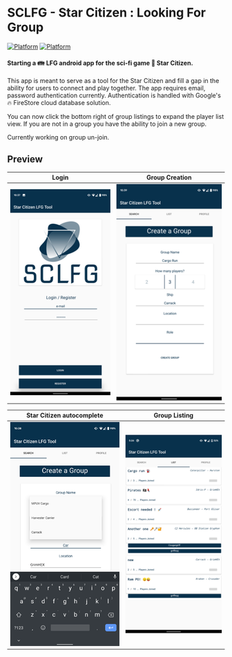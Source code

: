 # SCLFG - Star Citizen : Looking For Group
[![Platform](https://img.shields.io/badge/Platform-Android-brightgreen.svg)](#)      [![Platform](https://img.shields.io/badge/Language-Kotlin-yellowgreen.svg)](#)

#### Starting a :family: LFG android app for the sci-fi game :star2: Star Citizen.
This app is meant to serve as a tool for the Star Citizen and fill a gap in the ability for users to connect and play together. The app requires email, password authentication currently. Authentication is handled with Google's :fire: FireStore cloud database solution.  

You can now click the bottom right of group listings to expand the player list view. If you are not in a group you have the ability to join a new group.

Currently working on group un-join.


  
## Preview
Login                      |Group Creation             |                      
:-------------------------:|:-------------------------:|
<img src="https://github.com/Cougargriff/SCLFG/blob/master/.images/lfgLogin.png" >  |  <img src="https://github.com/Cougargriff/SCLFG/blob/master/.images/lfgSearch.png" >   

 
Star Citizen autocomplete  | Group Listing             |         
:-------------------------:|:-------------------------:|
<img src="https://github.com/Cougargriff/SCLFG/blob/master/.images/lfgAutoComplete.png" > | <img src="https://github.com/Cougargriff/SCLFG/blob/master/.images/lfgList.png" > 


